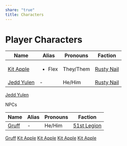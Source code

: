 ```yaml
---
share: "true"
title: Characters
---
```





# Player Characters

| Name                                                | Alias                  | Pronouns  | Faction                                             |
| --------------------------------------------------- | ---------------------- | --------- | --------------------------------------------------- |
| [Kit Apple](./Rusty%20Nail/Kit%20Apple.md)   | <ul><li>Flex</li></ul> | They/Them | [Rusty Nail](./Rusty%20Nail/index.md) |
| [Jedd Yulen](./Rusty%20Nail/Jedd%20Yulen.md) | \-                     | He/Him    | [Rusty Nail](./Rusty%20Nail/index.md) |


[Jedd Yulen](./Rusty%20Nail/Jedd%20Yulen.md)



NPCs

| Name                           | Alias | Pronouns | Faction                                  |
| ------------------------------ | ----- | -------- | ---------------------------------------- |
| [Gruff](./Gruff.md) | \-    | He/Him   | [51st Legion](../Factions/51st%20Legion.md) |




[Gruff](./Gruff.md)
[Kit Apple](./Rusty%20Nail/Kit%20Apple.md)
[Kit Apple](./Rusty%20Nail/Kit%20Apple.md)
[Kit Apple](./Rusty%20Nail/Kit%20Apple.md)
[Kit Apple](./Rusty%20Nail/Kit%20Apple.md)
